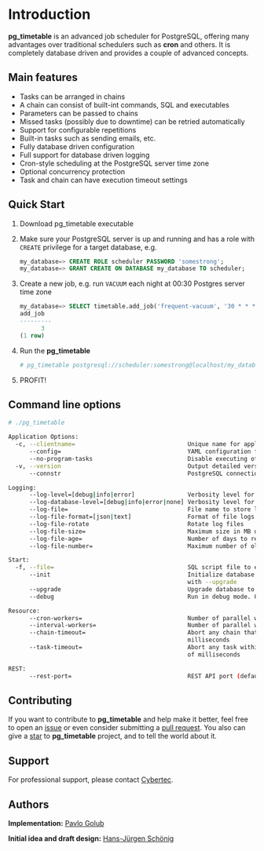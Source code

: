 # Introduction

**pg_timetable** is an advanced job scheduler for PostgreSQL, offering many advantages over traditional schedulers such as **cron** and others.
It is completely database driven and provides a couple of advanced concepts.

## Main features

- Tasks can be arranged in chains
- A chain can consist of built-int commands, SQL and executables
- Parameters can be passed to chains
- Missed tasks (possibly due to downtime) can be retried automatically
- Support for configurable repetitions
- Built-in tasks such as sending emails, etc.
- Fully database driven configuration
- Full support for database driven logging
- Cron-style scheduling at the PostgreSQL server time zone
- Optional concurrency protection
- Task and chain can have execution timeout settings

## Quick Start

1. Download pg_timetable executable
2. Make sure your PostgreSQL server is up and running and has a role with `CREATE` privilege 
   for a target database, e.g.

    ```sql
    my_database=> CREATE ROLE scheduler PASSWORD 'somestrong';
    my_database=> GRANT CREATE ON DATABASE my_database TO scheduler;
    ```

3. Create a new job, e.g. run `VACUUM` each night at 00:30 Postgres server time zone

    ```sql
    my_database=> SELECT timetable.add_job('frequent-vacuum', '30 * * * *', 'VACUUM');
    add_job
    ---------
          3
    (1 row)
    ```

4. Run the **pg_timetable**

    ```bash
    # pg_timetable postgresql://scheduler:somestrong@localhost/my_database --clientname=vacuumer
    ```

5. PROFIT!

## Command line options

```bash
# ./pg_timetable

Application Options:
  -c, --clientname=                                Unique name for application instance [$PGTT_CLIENTNAME]
      --config=                                    YAML configuration file
      --no-program-tasks                           Disable executing of PROGRAM tasks [$PGTT_NOPROGRAMTASKS]
  -v, --version                                    Output detailed version information [$PGTT_VERSION]
      --connstr                                    PostgreSQL connection string [$PGTT_CONNSTR]

Logging:
      --log-level=[debug|info|error]               Verbosity level for stdout and log file (default: info)
      --log-database-level=[debug|info|error|none] Verbosity level for database storing (default: info)
      --log-file=                                  File name to store logs
      --log-file-format=[json|text]                Format of file logs (default: json)
      --log-file-rotate                            Rotate log files
      --log-file-size=                             Maximum size in MB of the log file before it gets rotated (default: 100)
      --log-file-age=                              Number of days to retain old log files, 0 means forever (default: 0)
      --log-file-number=                           Maximum number of old log files to retain, 0 to retain all (default: 0)

Start:
  -f, --file=                                      SQL script file to execute during startup
      --init                                       Initialize database schema to the latest version and exit. Can be used
                                                   with --upgrade
      --upgrade                                    Upgrade database to the latest version
      --debug                                      Run in debug mode. Only asynchronous chains will be executed

Resource:
      --cron-workers=                              Number of parallel workers for scheduled chains (default: 16)
      --interval-workers=                          Number of parallel workers for interval chains (default: 16)
      --chain-timeout=                             Abort any chain that takes more than the specified number of
                                                   milliseconds
      --task-timeout=                              Abort any task within a chain that takes more than the specified number
                                                   of milliseconds

REST:
      --rest-port=                                 REST API port (default: 0) [$PGTT_RESTPORT]
```

## Contributing

If you want to contribute to **pg_timetable** and help make it better, feel free to open an 
[issue](https://github.com/cybertec-postgresql/pg_timetable/issues) or even consider submitting a 
[pull request](https://github.com/cybertec-postgresql/pg_timetable/pulls). You also can give a 
[star](https://github.com/cybertec-postgresql/pg_timetable/stargazers) to **pg_timetable** project, 
and to tell the world about it.

## Support

For professional support, please contact [Cybertec](https://www.cybertec-postgresql.com/).

## Authors

**Implementation:** [Pavlo Golub](https://github.com/pashagolub) 

**Initial idea and draft design:** [Hans-Jürgen Schönig](https://github.com/postgresql007)